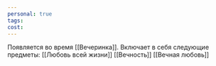 ```yaml
---
personal: true
tags: 
cost:
---
```

Появляется во время [[Вечеринка]]. 
Включает в себя следующие предметы:
[[Любовь всей жизни]]
[[Вечность]]
[[Вечная любовь]]

